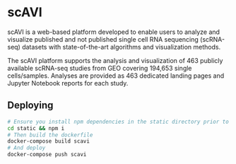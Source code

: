 # scAVI
scAVI is a web-based platform developed to enable users to analyze and visualize published and not published single cell RNA sequencing (scRNA-seq) datasets with state-of-the-art algorithms and visualization methods.

The scAVI platform supports the analysis and visualization of 463 publicly available scRNA-seq studies from GEO covering 194,653 single cells/samples. Analyses are provided as 463 dedicated landing pages and Jupyter Notebook reports for each study.

## Deploying
```bash
# Ensure you install npm dependencies in the static directory prior to building the dockerfile
cd static && npm i
# Then build the dockerfile
docker-compose build scavi
# And deploy
docker-compose push scavi
```
